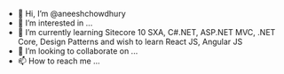 - 👋 Hi, I’m @aneeshchowdhury
- 👀 I’m interested in ...
- 🌱 I’m currently learning Sitecore 10 SXA, C#.NET, ASP.NET MVC, .NET Core, Design Patterns and wish to learn React JS, Angular JS
- 💞️ I’m looking to collaborate on ...
- 📫 How to reach me ...

<!---
aneeshchowdhury/aneeshchowdhury is a ✨ special ✨ repository because its `README.md` (this file) appears on your GitHub profile.
You can click the Preview link to take a look at your changes.
--->

